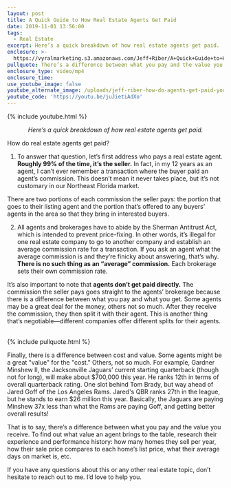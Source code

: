 ```yaml
---
layout: post
title: A Quick Guide to How Real Estate Agents Get Paid
date: 2019-11-01 13:56:00
tags:
  - Real Estate
excerpt: Here’s a quick breakdown of how real estate agents get paid.
enclosure: >-
  https://vyralmarketing.s3.amazonaws.com/Jeff+Riber/A+Quick+Guide+to+How+Real+Estate+Agents+Get+Paid.mp4
pullquote: There’s a difference between what you pay and the value you receive.
enclosure_type: video/mp4
enclosure_time:
use_youtube_image: false
youtube_alternate_image: /uploads/jeff-riber-how-do-agents-get-paid-youtube.png
youtube_code: 'https://youtu.be/juJietiAdXo'
---
```


{% include youtube.html %}

<p style="text-align: center;"><em>Here’s a quick breakdown of how real estate agents get paid.</em></p>

How do real estate agents get paid?

1. To answer that question, let’s first address who pays a real estate agent. **Roughly 99% of the time, it’s the seller.** In fact, in my 12 years as an agent, I can’t ever remember a transaction where the buyer paid an agent’s commission. This doesn’t mean it never takes place, but it’s not customary in our Northeast Florida market.&nbsp;

There are two portions of each commission the seller pays: the portion that goes to their listing agent and the portion that’s offered to any buyers’ agents in the area so that they bring in interested buyers.&nbsp;

2. All agents and brokerages have to abide by the Sherman Antitrust Act, which is intended to prevent price-fixing. In other words, it’s illegal for one real estate company to go to another company and establish an average commission rate for a transaction. If you ask an agent what the average commission is and they’re finicky about answering, that’s why. **There is no such thing as an “average” commission.** Each brokerage sets their own commission rate.&nbsp;

It’s also important to note that **agents don’t get paid directly.** The commission the seller pays goes straight to the agents’ brokerage because there is a difference between what you pay and what you get. Some agents may be a great deal for the money, others not so much. After they receive the commission, they then split it with their agent. This is another thing that’s negotiable—different companies offer different splits for their agents. &nbsp;

{% include pullquote.html %}

Finally, there is a difference between cost and value. Some agents might be a great "value" for the "cost." Others, not so much. For example, Gardner Minshew II, the Jacksonville Jaguars’ current starting quarterback (though not for long), will make about $700,000 this year. He ranks 12th in terms of overall quarterback rating. One slot behind Tom Brady, but way ahead of Jared Goff of the Los Angeles Rams. Jared's QBR ranks 27th in the league, but he stands to earn $26 million this year. Basically, the Jaguars are paying Minshew 37x less than what the Rams are paying Goff, and getting better overall results\!

That is to say, there’s a difference between what you pay and the value you receive. To find out what value an agent brings to the table, research their experience and performance history: how many homes they sell per year, how their sale price compares to each home’s list price, what their average days on market is, etc.&nbsp;

If you have any questions about this or any other real estate topic, don’t hesitate to reach out to me. I’d love to help you.